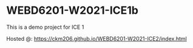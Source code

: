 # WEBD6201-W2021-ICE1b

This is a demo project for ICE 1

Hosted @: https://ckm206.github.io/WEBD6201-W2021-ICE2/index.html
